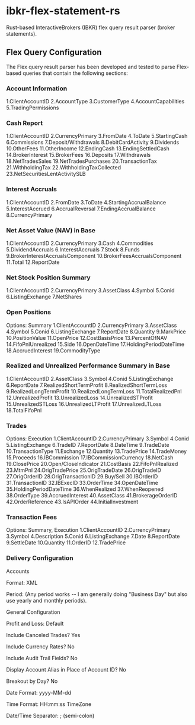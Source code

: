 # ibkr-flex-statement-rs
Rust-based InteractiveBrokers (IBKR) flex query result parser (broker statements).

## Flex Query Configuration

The Flex query result parser has been developed and tested to parse Flex-based queries
that contain the following sections:

### Account Information
1.ClientAccountID
2.AccountType
3.CustomerType
4.AccountCapabilities
5.TradingPermissions

### Cash Report
1.ClientAccountID
2.CurrencyPrimary
3.FromDate
4.ToDate
5.StartingCash
6.Commissions
7.Deposit/Withdrawals
8.DebitCardActivity
9.Dividends
10.OtherFees
11.OtherIncome
12.EndingCash
13.EndingSettledCash
14.BrokerInterest
15.BrokerFees
16.Deposits
17.Withdrawals
18.NetTradesSales
19.NetTradesPurchases
20.TransactionTax
21.WithholdingTax
22.WithholdingTaxCollected
23.NetSecuritiesLentActivitySLB

### Interest Accruals
1.ClientAccountID
2.FromDate
3.ToDate
4.StartingAccrualBalance
5.InterestAccrued
6.AccrualReversal
7.EndingAccrualBalance
8.CurrencyPrimary

### Net Asset Value (NAV) in Base
1.ClientAccountID
2.CurrencyPrimary
3.Cash
4.Commodities
5.DividendAccruals
6.InterestAccruals
7.Stock
8.Funds
9.BrokerInterestAccrualsComponent
10.BrokerFeesAccrualsComponent
11.Total
12.ReportDate

### Net Stock Position Summary
1.ClientAccountID
2.CurrencyPrimary
3.AssetClass
4.Symbol
5.Conid
6.ListingExchange
7.NetShares

### Open Positions
Options: Summary
1.ClientAccountID
2.CurrencyPrimary
3.AssetClass
4.Symbol
5.Conid
6.ListingExchange
7.ReportDate
8.Quantity
9.MarkPrice
10.PositionValue
11.OpenPrice
12.CostBasisPrice
13.PercentOfNAV
14.FifoPnlUnrealized
15.Side
16.OpenDateTime
17.HoldingPeriodDateTime
18.AccruedInterest
19.CommodityType

### Realized and Unrealized Performance Summary in Base
1.ClientAccountID
2.AssetClass
3.Symbol
4.Conid
5.ListingExchange
6.ReportDate
7.RealizedShortTermProfit
8.RealizedShortTermLoss
9.RealizedLongTermProfit
10.RealizedLongTermLoss
11.TotalRealizedPnl
12.UnrealizedProfit
13.UnrealizedLoss
14.UnrealizedSTProfit
15.UnrealizedSTLoss
16.UnrealizedLTProfit
17.UnrealizedLTLoss
18.TotalFifoPnl

### Trades
Options: Execution
1.ClientAccountID
2.CurrencyPrimary
3.Symbol
4.Conid
5.ListingExchange
6.TradeID
7.ReportDate
8.DateTime
9.TradeDate
10.TransactionType
11.Exchange
12.Quantity
13.TradePrice
14.TradeMoney
15.Proceeds
16.IBCommission
17.IBCommissionCurrency
18.NetCash
19.ClosePrice
20.Open/CloseIndicator
21.CostBasis
22.FifoPnlRealized
23.MtmPnl
24.OrigTradePrice
25.OrigTradeDate
26.OrigTradeID
27.OrigOrderID
28.OrigTransactionID
29.Buy/Sell
30.IBOrderID
31.TransactionID
32.IBExecID
33.OrderTime
34.OpenDateTime
35.HoldingPeriodDateTime
36.WhenRealized
37.WhenReopened
38.OrderType
39.AccruedInterest
40.AssetClass
41.BrokerageOrderID
42.OrderReference
43.IsAPIOrder
44.InitialInvestment

### Transaction Fees
Options: Summary, Execution
1.ClientAccountID
2.CurrencyPrimary
3.Symbol
4.Description
5.Conid
6.ListingExchange
7.Date
8.ReportDate
9.SettleDate
10.Quantity
11.OrderID
12.TradePrice

### Delivery Configuration

Accounts

Format: XML

Period: (Any period works -- I am generally doing "Business Day" but also use yearly and monthly periods).

General Configuration

Profit and Loss: Default

Include Canceled Trades? Yes

Include Currency Rates? No

Include Audit Trail Fields? No

Display Account Alias in Place of Account ID? No

Breakout by Day? No

Date Format: yyyy-MM-dd

Time Format: HH:mm:ss TimeZone

Date/Time Separator: ; (semi-colon)